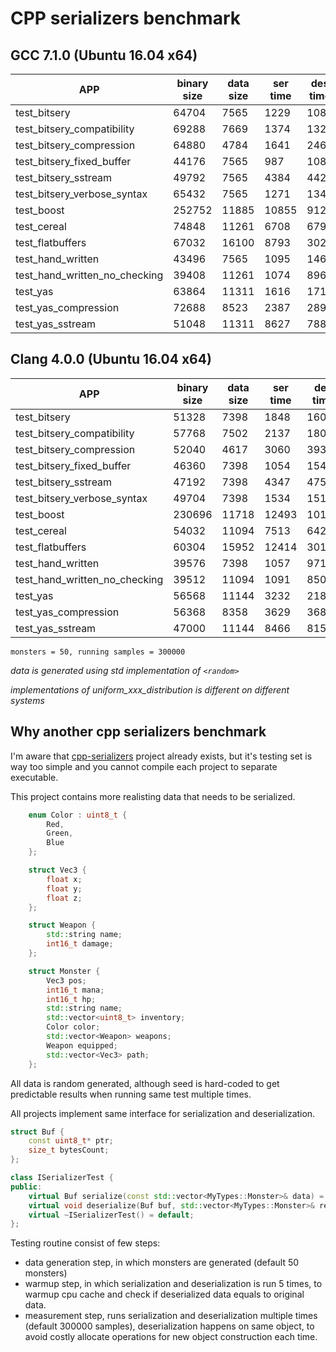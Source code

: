 # CPP serializers benchmark

## GCC 7.1.0 (Ubuntu 16.04 x64)
| APP                           | binary size | data size | ser time | des time |
|-------------------------------|-------------|-----------|----------|----------|
| test_bitsery                  | 64704       | 7565      | 1229     | 1086     |
| test_bitsery_compatibility    | 69288       | 7669      | 1374     | 1327     |
| test_bitsery_compression      | 64880       | 4784      | 1641     | 2462     |
| test_bitsery_fixed_buffer     | 44176       | 7565      | 987      | 1080     |
| test_bitsery_sstream          | 49792       | 7565      | 4384     | 4424     |
| test_bitsery_verbose_syntax   | 65432       | 7565      | 1271     | 1343     |
| test_boost                    | 252752      | 11885     | 10855    | 9120     |
| test_cereal                   | 74848       | 11261     | 6708     | 6799     |
| test_flatbuffers              | 67032       | 16100     | 8793     | 3028     |
| test_hand_written             | 43496       | 7565      | 1095     | 1467     |
| test_hand_written_no_checking | 39408       | 11261     | 1074     | 896      |
| test_yas                      | 63864       | 11311     | 1616     | 1712     |
| test_yas_compression          | 72688       | 8523      | 2387     | 2890     |
| test_yas_sstream              | 51048       | 11311     | 8627     | 7885     |

## Clang 4.0.0 (Ubuntu 16.04 x64)

| APP                           | binary size | data size | ser time | des time |
|-------------------------------|-------------|-----------|----------|----------|
| test_bitsery                  | 51328       | 7398      | 1848     | 1601     |
| test_bitsery_compatibility    | 57768       | 7502      | 2137     | 1803     |
| test_bitsery_compression      | 52040       | 4617      | 3060     | 3937     |
| test_bitsery_fixed_buffer     | 46360       | 7398      | 1054     | 1544     |
| test_bitsery_sstream          | 47192       | 7398      | 4347     | 4754     |
| test_bitsery_verbose_syntax   | 49704       | 7398      | 1534     | 1514     |
| test_boost                    | 230696      | 11718     | 12493    | 10133    |
| test_cereal                   | 54032       | 11094     | 7513     | 6420     |
| test_flatbuffers              | 60304       | 15952     | 12414    | 3016     |
| test_hand_written             | 39576       | 7398      | 1057     | 971      |
| test_hand_written_no_checking | 39512       | 11094     | 1091     | 850      |
| test_yas                      | 56568       | 11144     | 3232     | 2182     |
| test_yas_compression          | 56368       | 8358      | 3629     | 3680     |
| test_yas_sstream              | 47000       | 11144     | 8466     | 8155     |

`monsters = 50, running samples = 300000`

*data is generated using std implementation of `<random>`*

*implementations of uniform_xxx_distribution is different on different systems*

## Why another cpp serializers benchmark

I'm aware that [cpp-serializers](https://github.com/thekvs/cpp-serializers) project already exists, but it's testing set is way too simple and you cannot compile each project to separate executable.

This project contains more realisting data that needs to be serialized.
```cpp
    enum Color : uint8_t {
        Red,
        Green,
        Blue
    };

    struct Vec3 {
        float x;
        float y;
        float z;
    };

    struct Weapon {
        std::string name;
        int16_t damage;
    };

    struct Monster {
        Vec3 pos;
        int16_t mana;
        int16_t hp;
        std::string name;
        std::vector<uint8_t> inventory;
        Color color;
        std::vector<Weapon> weapons;
        Weapon equipped;
        std::vector<Vec3> path;
    };
```

All data is random generated, although seed is hard-coded to get predictable results when running same test multiple times.

All projects implement same interface for serialization and deserialization.
```cpp
struct Buf {
    const uint8_t* ptr;
    size_t bytesCount;
};

class ISerializerTest {
public:
    virtual Buf serialize(const std::vector<MyTypes::Monster>& data) = 0;
    virtual void deserialize(Buf buf, std::vector<MyTypes::Monster>& res) = 0;
    virtual ~ISerializerTest() = default;
};
```

Testing routine consist of few steps:
* data generation step, in which monsters are generated (default 50 monsters)
* warmup step, in which serialization and deserialization is run 5 times, to warmup cpu cache and check if deserialized data equals to original data.
* measurement step, runs serialization and deserialization multiple times (default 300000 samples),
  deserialization happens on same object, to avoid costly allocate operations for new object construction each time.


